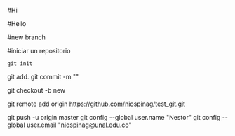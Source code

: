 #Hi

#Hello

#new branch

#iniciar un repositorio

`git init`



git add.
git commit -m ""

git checkout -b new

git remote add origin https://github.com/niospinag/test_git.git

git push -u origin master
git config --global user.name "Nestor"
git config --global user.email "niospinag@unal.edu.co"


